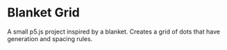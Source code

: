# Blanket Grid
A small p5.js project inspired by a blanket.
Creates a grid of dots that have generation and spacing rules.
